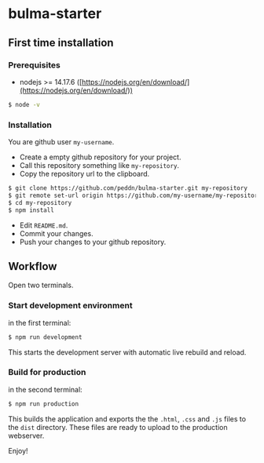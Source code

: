 # bulma-starter

## First time installation

### Prerequisites
* nodejs >= 14.17.6 ([https://nodejs.org/en/download/](https://nodejs.org/en/download/))
```bash
$ node -v
```

### Installation
You are github user `my-username`.
* Create a empty github repository for your project.
* Call this repository something like `my-repository`.
* Copy the repository url to the clipboard.

```bash
$ git clone https://github.com/peddn/bulma-starter.git my-repository
$ git remote set-url origin https://github.com/my-username/my-repository.git
$ cd my-repository
$ npm install
```
* Edit `README.md`.
* Commit your changes.
* Push your changes to your github repository.


## Workflow

Open two terminals.

### Start development environment
in the first terminal:
```bash
$ npm run development
```
This starts the development server with automatic live rebuild and reload.  

### Build for production
in the second terminal:
```bash
$ npm run production
```
This builds the application and exports the the `.html`, `.css` and `.js` files to the `dist` directory. These files are ready to upload to the production webserver.

Enjoy!
